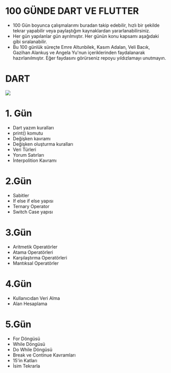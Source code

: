 # 100 GÜNDE DART VE FLUTTER
- 100 Gün boyunca çalışmalarımı buradan takip edebilir, hızlı bir şekilde tekrar yapabilir veya paylaştığım kaynaklardan yararlanabilirsiniz.
- Her gün yapılanlar gün ayrılmıştır. Her günün konu kapsamı aşağıdaki gibi sıralanabilir.
- Bu 100 günlük süreçte Emre Altunbilek, Kasım Adalan, Veli Bacık, Gazihan Alankuş ve Angela Yu'nun içeriklerinden faydalanarak hazırlanılmıştır. Eğer faydasını görürseniz repoyu yıldızlamayı unutmayın.

# DART 
<img src="https://miro.medium.com/max/1179/1*96UcmD4sxlB8on8LcsEteA.png">


# 1. Gün
- Dart yazım kuralları 
- print() komutu
- Değişken kavramı
- Değişken oluşturma kuralları
- Veri Türleri
- Yorum Satırları
- İnterpolition Kavramı

# 2.Gün

- Sabitler
- If else if else yapısı
- Ternary Operator
- Switch Case yapısı

# 3.Gün
- Aritmetik Operatörler
- Atama Operatörleri
- Karşılaştırma Operatörleri
- Mantıksal Operatörler

# 4.Gün
- Kullanıcıdan Veri Alma
- Alan Hesaplama

# 5.Gün
- For Döngüsü
- While Döngüsü
- Do While Döngüsü
- Break ve Continue Kavramları
- 15'in Katları
- İsim Tekrarla
